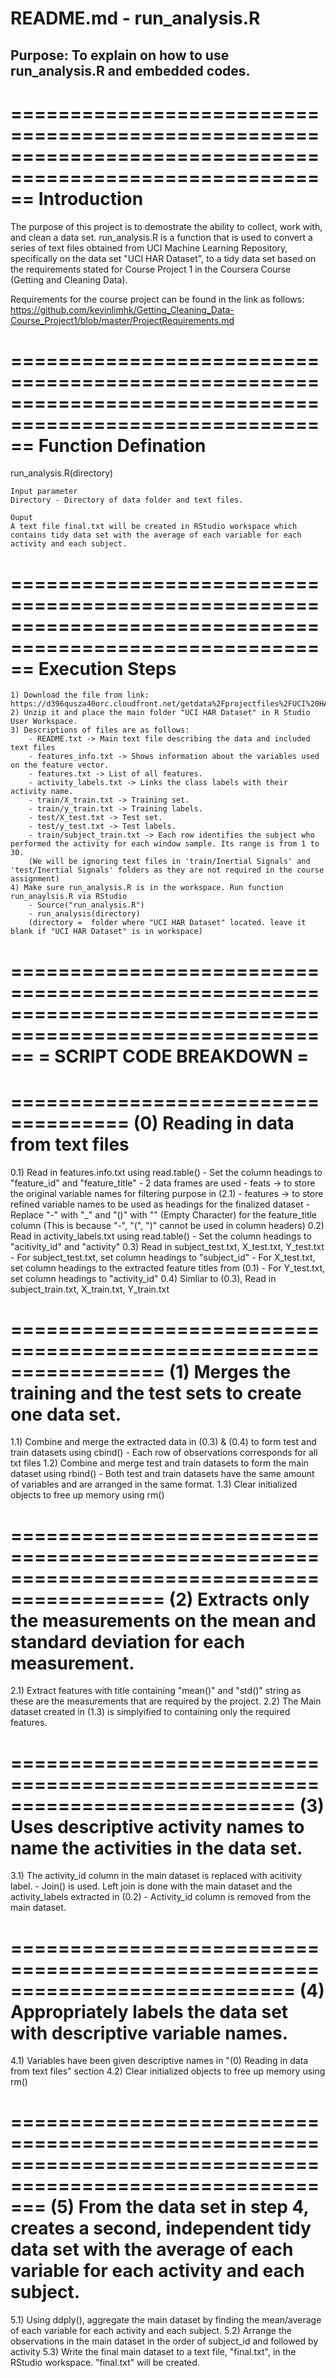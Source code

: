 # README.md - run_analysis.R
## Purpose: To explain on how to use run_analysis.R and embedded codes.
==========================================================================================================
Introduction 
==========================================================================================================
The purpose of this project is to demostrate the ability to collect, work with, and clean a data set. run_analysis.R is a function that is used to convert a series of text files obtained from UCI Machine Learning Repository, specifically on the data set "UCI HAR Dataset", to a tidy data set based on the requirements stated for Course Project 1 in the Coursera Course (Getting and Cleaning Data).

Requirements for the course project can be found in the link as follows:
https://github.com/kevinlimhk/Getting_Cleaning_Data-Course_Project1/blob/master/ProjectRequirements.md

==========================================================================================================
Function Defination 
==========================================================================================================
run_analysis.R(directory)

    Input parameter 
    Directory - Directory of data folder and text files.

    Ouput
    A text file final.txt will be created in RStudio workspace which contains tidy data set with the average of each variable for each activity and each subject.

==========================================================================================================
Execution Steps
==========================================================================================================
    1) Download the file from link: https://d396qusza40orc.cloudfront.net/getdata%2Fprojectfiles%2FUCI%20HAR%20Dataset.zip
    2) Unzip it and place the main folder "UCI HAR Dataset" in R Studio User Workspace.
    3) Descriptions of files are as follows:
        - README.txt -> Main text file describing the data and included text files
        - features_info.txt -> Shows information about the variables used on the feature vector.
        - features.txt -> List of all features.
        - activity_labels.txt -> Links the class labels with their activity name.
        - train/X_train.txt -> Training set.
        - train/y_train.txt -> Training labels. 
        - test/X_test.txt -> Test set.
        - test/y_test.txt -> Test labels.
        - train/subject_train.txt -> Each row identifies the subject who performed the activity for each window sample. Its range is from 1 to 30. 
        (We will be ignoring text files in 'train/Inertial Signals' and 'test/Inertial Signals' folders as they are not required in the course assignment)
    4) Make sure run_analysis.R is in the workspace. Run function run_anaylsis.R via RStudio
        - Source("run_analysis.R")
        - run_analysis(directory)
        (directory =  folder where "UCI HAR Dataset" located. leave it blank if "UCI HAR Dataset" is in workspace)

==========================================================================================================
= SCRIPT CODE BREAKDOWN                                                                                  = 
==========================================================================================================

====================================
(0) Reading in data from text files 
====================================
0.1) Read in features.info.txt using read.table()
    - Set the column headings to "feature_id" and "feature_title"
    - 2 data frames are used
      - feats -> to store the original variable names for filtering purpose in (2.1)
      - features -> to store refined variable names to be used as headings for the finalized dataset
        - Replace "-" with "_" and "()" with "" (Empty Character) for the feature_title column
        (This is because "-", "(", ")" cannot be used in column headers)
0.2) Read in activity_labels.txt using read.table()
    - Set the column headings to "acitivity_id" and "activity"
0.3) Read in subject_test.txt, X_test.txt, Y_test.txt 
    - For subject_test.txt, set column headings to "subject_id"
    - For X_test.txt, set column headings to the extracted feature titles from (0.1)
    - For Y_test.txt, set column headings to "activity_id"
0.4) Simliar to (0.3), Read in subject_train.txt, X_train.txt, Y_train.txt 
    
=================================================================
(1) Merges the training and the test sets to create one data set.
=================================================================
1.1) Combine and merge the extracted data in (0.3) & (0.4) to form test and train datasets using cbind()
    - Each row of observations corresponds for all txt files
1.2) Combine and merge test and train datasets to form the main dataset using rbind()
    - Both test and train datasets have the same amount of variables and are arranged in the same format.
1.3) Clear initialized objects to free up memory using rm()
    
===========================================================================================
(2) Extracts only the measurements on the mean and standard deviation for each measurement.
===========================================================================================
2.1) Extract features with title containing "mean()" and "std()" string as these are the measurements that are required by the project. 
2.2) The Main dataset created in (1.3) is simplyified to containing only the required features.

============================================================================
(3) Uses descriptive activity names to name the activities in the data set.
============================================================================
3.1) The activity_id column in the main dataset is replaced with acitivity label.
    - Join() is used. Left join is done with the main dataset and the activity_labels extracted in (0.2)
    - Activity_id column is removed from the main dataset.
    
============================================================================
(4) Appropriately labels the data set with descriptive variable names.
============================================================================
4.1) Variables have been given descriptive names in "(0) Reading in data from text files" section
4.2) Clear initialized objects to free up memory using rm()

===========================================================================================================
(5) From the data set in step 4, creates a second, independent tidy data set with the average of each variable for each activity and each subject. 
===========================================================================================================
5.1) Using ddply(), aggregate the main dataset by finding the mean/average of each variable for each activity and each subject.
5.2) Arrange the observations in the main dataset in the order of subject_id and followed by activity
5.3) Write the final main dataset to a text file, "final.txt", in the RStudio workspace. "final.txt" will be created.
